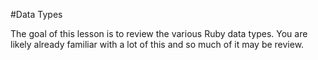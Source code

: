 #Data Types

The goal of this lesson is to review the various Ruby data types. You are likely already familiar with a lot of this and so much of it may be review.


